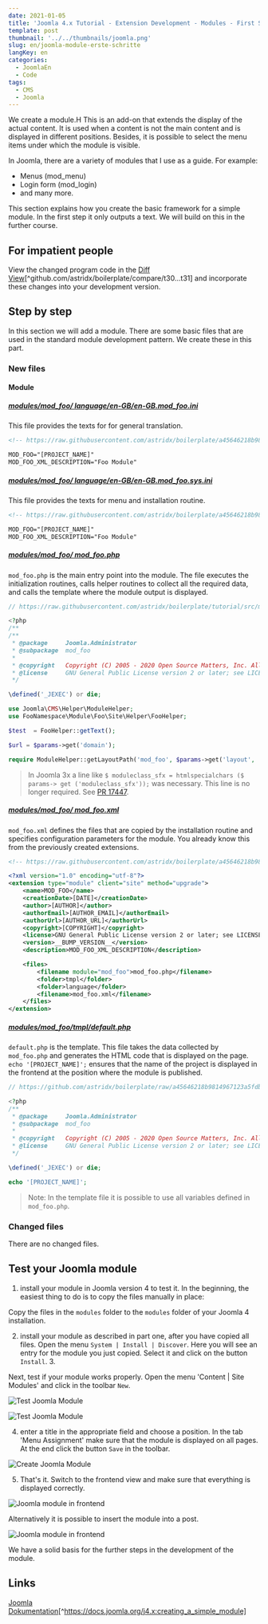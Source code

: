 ```yaml
---
date: 2021-01-05
title: 'Joomla 4.x Tutorial - Extension Development - Modules - First Steps'
template: post
thumbnail: '../../thumbnails/joomla.png'
slug: en/joomla-module-erste-schritte
langKey: en
categories:
  - JoomlaEn
  - Code
tags:
  - CMS
  - Joomla
---
```


We create a module.H This is an add-on that extends the display of the actual content. It is used when a content is not the main content and is displayed in different positions. Besides, it is possible to select the menu items under which the module is visible.

In Joomla, there are a variety of modules that I use as a guide. For example:

- Menus (mod_menu)
- Login form (mod_login)
- and many more.

This section explains how you create the basic framework for a simple module. In the first step it only outputs a text. We will build on this in the further course.

## For impatient people

View the changed program code in the [Diff View](https://github.com/astridx/boilerplate/compare/t30...t31)[^github.com/astridx/boilerplate/compare/t30...t31] and incorporate these changes into your development version.

## Step by step

In this section we will add a module. There are some basic files that are used in the standard module development pattern. We create these in this part.

### New files

#### Module

<!-- prettier-ignore -->
##### [modules/mod\_foo/ language/en-GB/en-GB.mod_foo.ini](https://github.com/astridx/boilerplate/blob/51a02d3706fbf64b023e242def2086b1529cfe8d/src/modules/mod_foo/language/en-GB/en-GB.mod_foo.ini)

This file provides the texts for for general translation.

```xml
<!-- https://raw.githubusercontent.com/astridx/boilerplate/a45646218b9814967123a5fdbea27cbabc8a6293/src/modules/mod_foo/language/en-GB/en-GB.mod_foo.ini -->

MOD_FOO="[PROJECT_NAME]"
MOD_FOO_XML_DESCRIPTION="Foo Module"
```

<!-- prettier-ignore -->
##### [modules/mod\_foo/ language/en-GB/en-GB.mod_foo.sys.ini](https://github.com/astridx/boilerplate/blob/51a02d3706fbf64b023e242def2086b1529cfe8d/src/modules/mod_foo/language/en-GB/en-GB.mod_foo.sys.ini)

This file provides the texts for menu and installation routine.

```xml
<!-- https://raw.githubusercontent.com/astridx/boilerplate/a45646218b9814967123a5fdbea27cbabc8a6293/src/modules/mod_foo/language/en-GB/en-GB.mod_foo.sys.ini -->

MOD_FOO="[PROJECT_NAME]"
MOD_FOO_XML_DESCRIPTION="Foo Module"

```

<!-- prettier-ignore -->
##### [modules/mod\_foo/ mod_foo.php](https://github.com/astridx/boilerplate/blob/51a02d3706fbf64b023e242def2086b1529cfe8d/src/modules/mod_foo/mod_foo.php)

`mod_foo.php` is the main entry point into the module. The file executes the initialization routines, calls helper routines to collect all the required data, and calls the template where the module output is displayed.

```php
// https://raw.githubusercontent.com/astridx/boilerplate/tutorial/src/modules/mod_foo/mod_foo.php

<?php
/**
/**
 * @package     Joomla.Administrator
 * @subpackage  mod_foo
 *
 * @copyright   Copyright (C) 2005 - 2020 Open Source Matters, Inc. All rights reserved.
 * @license     GNU General Public License version 2 or later; see LICENSE.txt
 */

\defined('_JEXEC') or die;

use Joomla\CMS\Helper\ModuleHelper;
use FooNamespace\Module\Foo\Site\Helper\FooHelper;

$test  = FooHelper::getText();

$url = $params->get('domain');

require ModuleHelper::getLayoutPath('mod_foo', $params->get('layout', 'default'));

```

> In Joomla 3x a line like `$ moduleclass_sfx = htmlspecialchars ($ params-> get ('moduleclass_sfx'));` was necessary. This line is no longer required. See [PR 17447](https://github.com/joomla/joomla-cms/pull/17447).

<!-- prettier-ignore -->
##### [modules/mod\_foo/ mod_foo.xml](https://github.com/astridx/boilerplate/blob/51a02d3706fbf64b023e242def2086b1529cfe8d/src/modules/mod_foo/mod_foo.xml)

`mod_foo.xml` defines the files that are copied by the installation routine and specifies configuration parameters for the module. You already know this from the previously created extensions.

```xml
<!-- https://raw.githubusercontent.com/astridx/boilerplate/a45646218b9814967123a5fdbea27cbabc8a6293/src/modules/mod_foo/mod_foo.xml -->

<?xml version="1.0" encoding="utf-8"?>
<extension type="module" client="site" method="upgrade">
	<name>MOD_FOO</name>
	<creationDate>[DATE]</creationDate>
	<author>[AUTHOR]</author>
	<authorEmail>[AUTHOR_EMAIL]</authorEmail>
	<authorUrl>[AUTHOR_URL]</authorUrl>
	<copyright>[COPYRIGHT]</copyright>
	<license>GNU General Public License version 2 or later; see LICENSE.txt</license>
	<version>__BUMP_VERSION__</version>
	<description>MOD_FOO_XML_DESCRIPTION</description>

	<files>
		<filename module="mod_foo">mod_foo.php</filename>
		<folder>tmpl</folder>
		<folder>language</folder>
		<filename>mod_foo.xml</filename>
	</files>
</extension>

```

<!-- prettier-ignore -->
##### [modules/mod\_foo/tmpl/default.php](https://github.com/astridx/boilerplate/blob/51a02d3706fbf64b023e242def2086b1529cfe8d/src/modules/mod_foo/tmpl/default.php)

`default.php` is the template. This file takes the data collected by `mod_foo.php` and generates the HTML code that is displayed on the page. `echo '[PROJECT_NAME]';` ensures that the name of the project is displayed in the frontend at the position where the module is published.

```php
// https://github.com/astridx/boilerplate/raw/a45646218b9814967123a5fdbea27cbabc8a6293/src/modules/mod_foo/tmpl/default.php

<?php
/**
 * @package     Joomla.Administrator
 * @subpackage  mod_foo
 *
 * @copyright   Copyright (C) 2005 - 2020 Open Source Matters, Inc. All rights reserved.
 * @license     GNU General Public License version 2 or later; see LICENSE.txt
 */

\defined('_JEXEC') or die;

echo '[PROJECT_NAME]';

```

> Note: In the template file it is possible to use all variables defined in `mod_foo.php`.

### Changed files

There are no changed files.

## Test your Joomla module

1. install your module in Joomla version 4 to test it. In the beginning, the easiest thing to do is to copy the files manually in place:

Copy the files in the `modules` folder to the `modules` folder of your Joomla 4 installation.

2. install your module as described in part one, after you have copied all files. Open the menu `System | Install | Discover`. Here you will see an entry for the module you just copied. Select it and click on the button `Install`. 3.

Next, test if your module works properly. Open the menu 'Content | Site Modules' and click in the toolbar `New`.

![Test Joomla Module](/images/j4x36x1.png)

![Test Joomla Module](/images/j4x36x1b.png)

4. enter a title in the appropriate field and choose a position. In the tab 'Menu Assignment' make sure that the module is displayed on all pages. At the end click the button `Save` in the toolbar.

![Create Joomla Module](/images/j4x36x2.png)

5. That's it. Switch to the frontend view and make sure that everything is displayed correctly.

![Joomla module in frontend](/images/j4x36x3.png)

Alternatively it is possible to insert the module into a post.

![Joomla module in frontend](/images/j4x36x4.png)

We have a solid basis for the further steps in the development of the module.

## Links

[Joomla Dokumentation](https://docs.joomla.org/J4.x:Creating_a_Simple_Module)[^https://docs.joomla.org/j4.x:creating_a_simple_module]
